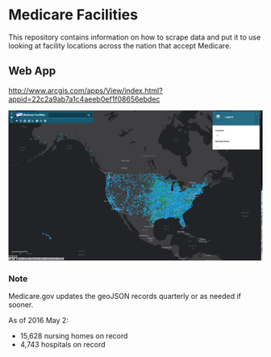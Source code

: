 # Medicare Facilities

This repository contains information on how to scrape data and put it to use looking at facility locations across the nation that accept Medicare.

## Web App

http://www.arcgis.com/apps/View/index.html?appid=22c2a9ab7a1c4aeeb0ef1f08656ebdec

![Screenshot 1](https://github.com/briankingery87/WebScraping/blob/master/MedicareFacilities/WebApp.JPG)

### Note
Medicare.gov updates the geoJSON records quarterly or as needed if sooner.

As of 2016 May 2:
  - 15,628 nursing homes on record
  - 4,743 hospitals on record
